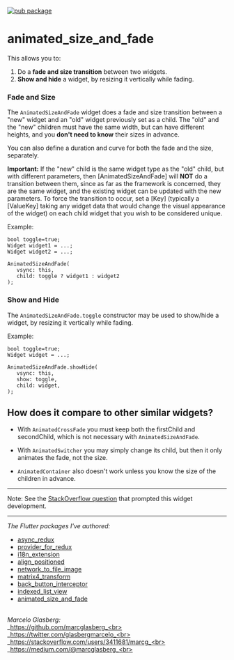 [![pub package](https://img.shields.io/pub/v/animated_size_and_fade.svg)](https://pub.dartlang.org/packages/animated_size_and_fade)

# animated_size_and_fade

This allows you to:
 
1. Do a **fade and size transition** between two widgets.
2. **Show and hide** a widget, by resizing it vertically while fading. 

### Fade and Size 

The `AnimatedSizeAndFade` widget does a fade and size transition between a "new" widget and an "old" widget
previously set as a child. The "old" and the "new" children must have the same width,
but can have different heights, and you **don't need to know** their sizes in advance.

You can also define a duration and curve for both the fade and the size, separately.

**Important:** If the "new" child is the same widget type as the "old" child, but with different
parameters, then [AnimatedSizeAndFade] will **NOT** do a transition between them, since as far as
the framework is concerned, they are the same widget, and the existing widget can be updated
with the new parameters. To force the transition to occur, set a [Key] (typically a [ValueKey]
taking any widget data that would change the visual appearance of the widget) on each child
widget that you wish to be considered unique.  

Example:
  
    bool toggle=true;
    Widget widget1 = ...;
    Widget widget2 = ...;
    
    AnimatedSizeAndFade(
       vsync: this, 
       child: toggle ? widget1 : widget2
    );
 

### Show and Hide 

The `AnimatedSizeAndFade.toggle` constructor may be used to show/hide a widget, by resizing it vertically while fading. 

Example:
  
    bool toggle=true;
    Widget widget = ...;    
    
    AnimatedSizeAndFade.showHide(
       vsync: this, 
       show: toggle,
       child: widget,
    );
           
           
## How does it compare to other similar widgets?

- With `AnimatedCrossFade` you must keep both the firstChild and secondChild, which is not
necessary with `AnimatedSizeAndFade`.

- With `AnimatedSwitcher` you may simply change its child, but then it only animates
the fade, not the size.

- `AnimatedContainer` also doesn't work unless you know the size of the children in advance.

***

Note: See the [StackOverflow question](https://stackoverflow.com/questions/51736663/in-flutter-how-can-i-change-some-widget-and-see-it-animate-to-its-new-size/) that prompted this widget development.

***

*The Flutter packages I've authored:* 
* <a href="https://pub.dev/packages/async_redux">async_redux</a>
* <a href="https://pub.dev/packages/provider_for_redux">provider_for_redux</a>
* <a href="https://pub.dev/packages/i18n_extension">i18n_extension</a>
* <a href="https://pub.dev/packages/align_positioned">align_positioned</a>
* <a href="https://pub.dev/packages/network_to_file_image">network_to_file_image</a>
* <a href="https://pub.dev/packages/matrix4_transform">matrix4_transform</a> 
* <a href="https://pub.dev/packages/back_button_interceptor">back_button_interceptor</a>
* <a href="https://pub.dev/packages/indexed_list_view">indexed_list_view</a> 
* <a href="https://pub.dev/packages/animated_size_and_fade">animated_size_and_fade</a>

<br>_Marcelo Glasberg:_<br>
_https://github.com/marcglasberg_<br>
_https://twitter.com/glasbergmarcelo_<br>
_https://stackoverflow.com/users/3411681/marcg_<br>
_https://medium.com/@marcglasberg_<br>
